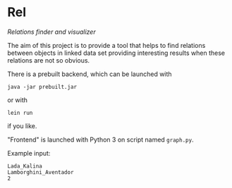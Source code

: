 # Rel
_Relations finder and visualizer_

The aim of this project is to provide a tool that
helps to find relations between objects in linked data set
providing interesting results when these relations are
not so obvious. 

There is a prebuilt backend, which can be launched with
    
    java -jar prebuilt.jar
    
or with
     
    lein run
    
if you like.

"Frontend" is launched with Python 3 on script named `graph.py`.

Example input:

    Lada_Kalina
    Lamborghini_Aventador
    2
